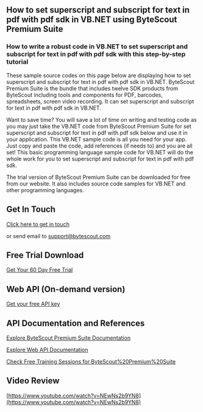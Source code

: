 ## How to set superscript and subscript for text in pdf with pdf sdk in VB.NET using ByteScout Premium Suite

### How to write a robust code in VB.NET to set superscript and subscript for text in pdf with pdf sdk with this step-by-step tutorial

These sample source codes on this page below are displaying how to set superscript and subscript for text in pdf with pdf sdk in VB.NET. ByteScout Premium Suite is the bundle that includes twelve SDK products from ByteScout including tools and components for PDF, barcodes, spreadsheets, screen video recording. It can set superscript and subscript for text in pdf with pdf sdk in VB.NET.

Want to save time? You will save a lot of time on writing and testing code as you may just take the VB.NET code from ByteScout Premium Suite for set superscript and subscript for text in pdf with pdf sdk below and use it in your application. This VB.NET sample code is all you need for your app. Just copy and paste the code, add references (if needs to) and you are all set! This basic programming language sample code for VB.NET will do the whole work for you to set superscript and subscript for text in pdf with pdf sdk.

The trial version of ByteScout Premium Suite can be downloaded for free from our website. It also includes source code samples for VB.NET and other programming languages.

## Get In Touch

[Click here to get in touch](https://bytescout.zendesk.com/hc/en-us/requests/new?subject=ByteScout%20Premium%20Suite%20Question)

or send email to [support@bytescout.com](mailto:support@bytescout.com?subject=ByteScout%20Premium%20Suite%20Question) 

## Free Trial Download

[Get Your 60 Day Free Trial](https://bytescout.com/download/web-installer?utm_source=github-readme)

## Web API (On-demand version)

[Get your free API key](https://pdf.co/documentation/api?utm_source=github-readme)

## API Documentation and References

[Explore ByteScout Premium Suite Documentation](https://bytescout.com/documentation/index.html?utm_source=github-readme)

[Explore Web API Documentation](https://pdf.co/documentation/api?utm_source=github-readme)

[Check Free Training Sessions for ByteScout%20Premium%20Suite](https://academy.bytescout.com/)

## Video Review

[https://www.youtube.com/watch?v=NEwNs2b9YN8](https://www.youtube.com/watch?v=NEwNs2b9YN8)